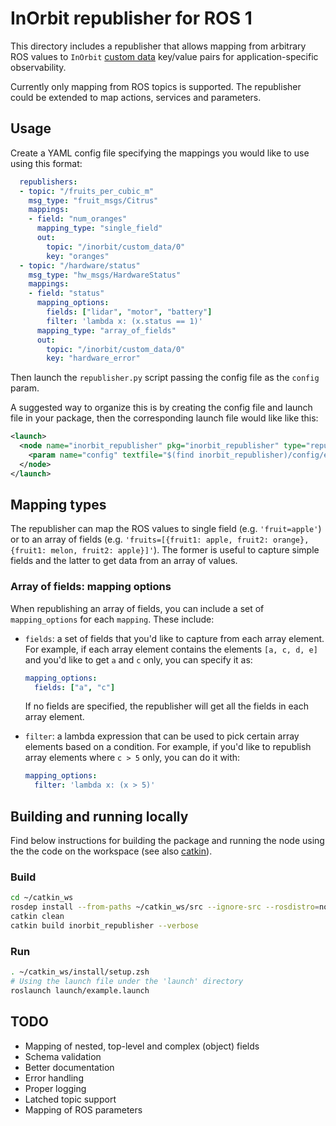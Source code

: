 # InOrbit republisher for ROS 1

This directory includes a republisher that allows mapping from arbitrary ROS values to ``InOrbit`` [custom data](https://www.inorbit.ai/faq#publish-custom-data) key/value pairs for application-specific observability.

Currently only mapping from ROS topics is supported. The republisher could be extended to map actions, services and parameters.

## Usage

Create a YAML config file specifying the mappings you would like to use using this format:

```yaml
  republishers:
  - topic: "/fruits_per_cubic_m"
    msg_type: "fruit_msgs/Citrus"
    mappings:
    - field: "num_oranges"
      mapping_type: "single_field"
      out:
        topic: "/inorbit/custom_data/0"
        key: "oranges"
  - topic: "/hardware/status"
    msg_type: "hw_msgs/HardwareStatus"
    mappings:
    - field: "status"
      mapping_options:
        fields: ["lidar", "motor", "battery"]
        filter: 'lambda x: (x.status == 1)'
      mapping_type: "array_of_fields"
      out:
        topic: "/inorbit/custom_data/0"
        key: "hardware_error"
```

Then launch the ``republisher.py`` script passing the config file as the ``config`` param.

A suggested way to organize this is by creating the config file and launch file in your package, then the corresponding launch file would like like this:

```xml
<launch>
  <node name="inorbit_republisher" pkg="inorbit_republisher" type="republisher.py">
    <param name="config" textfile="$(find inorbit_republisher)/config/example.yaml" />
  </node>
</launch>
```

## Mapping types

The republisher can map the ROS values to single field (e.g. ``'fruit=apple'``) or to an array of fields (e.g. ``'fruits=[{fruit1: apple, fruit2: orange}, {fruit1: melon, fruit2: apple}]'``). The former is useful to capture simple fields and the latter to get data from an array of values.

### Array of fields: mapping options

When republishing an array of fields, you can include a set of ``mapping_options`` for each ``mapping``. These include:

* `fields`: a set of fields that you'd like to capture from each array element. For example, if each array element contains the elements ``[a, c, d, e]`` and you'd like to get ``a`` and ``c`` only, you can specify it as:

  ```yaml
  mapping_options:
    fields: ["a", "c"]
  ```

  If no fields are specified, the republisher will get all the fields in each array element.

* `filter`: a lambda expression that can be used to pick certain array elements based on a condition. For example, if you'd like to republish array elements where ``c > 5`` only, you can do it with:

  ```yaml
  mapping_options:
    filter: 'lambda x: (x > 5)'
  ```

## Building and running locally

Find below instructions for building the package and running the node using the the code on the workspace (see also [catkin](https://catkin-tools.readthedocs.io/en/latest/verbs/catkin_build.html)).

### Build

```bash
cd ~/catkin_ws
rosdep install --from-paths ~/catkin_ws/src --ignore-src --rosdistro=noetic
catkin clean
catkin build inorbit_republisher --verbose
```

### Run

```bash
. ~/catkin_ws/install/setup.zsh
# Using the launch file under the 'launch' directory
roslaunch launch/example.launch
```

## TODO

* Mapping of nested, top-level and complex (object) fields
* Schema validation
* Better documentation
* Error handling
* Proper logging
* Latched topic support
* Mapping of ROS parameters
